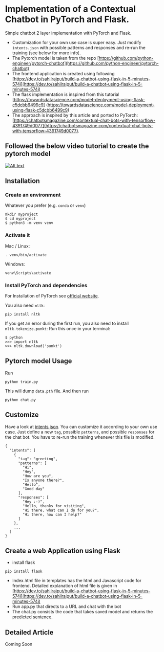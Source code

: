 # Implementation of a Contextual Chatbot in PyTorch and Flask.  
Simple chatbot 2 layer implementation with PyTorch and Flask. 

- Customization for your own use case is super easy. Just modify `intents.json` with possible patterns and responses and re-run the training (see below for more info).
- The Pytorch model is taken from the repo [https://github.com/python-engineer/pytorch-chatbot](https://github.com/python-engineer/pytorch-chatbot)
- The frontend application is created using following [https://dev.to/sahilrajput/build-a-chatbot-using-flask-in-5-minutes-574i](https://dev.to/sahilrajput/build-a-chatbot-using-flask-in-5-minutes-574i)
- The flask implementation is inspired from this tutorial [https://towardsdatascience.com/model-deployment-using-flask-c5dcbb6499c9] (https://towardsdatascience.com/model-deployment-using-flask-c5dcbb6499c9) 
- The approach is inspired by this article and ported to PyTorch: [https://chatbotsmagazine.com/contextual-chat-bots-with-tensorflow-4391749d0077](https://chatbotsmagazine.com/contextual-chat-bots-with-tensorflow-4391749d0077).

## Followed the below video tutorial to create the pytorch model
[![Alt text](https://img.youtube.com/vi/RpWeNzfSUHw/hqdefault.jpg)](https://www.youtube.com/watch?v=RpWeNzfSUHw&list=PLqnslRFeH2UrFW4AUgn-eY37qOAWQpJyg)

## Installation

### Create an environment
Whatever you prefer (e.g. `conda` or `venv`)
```console
mkdir myproject
$ cd myproject
$ python3 -m venv venv
```

### Activate it
Mac / Linux:
```console
. venv/bin/activate
```
Windows:
```console
venv\Scripts\activate
```
### Install PyTorch and dependencies

For Installation of PyTorch see [official website](https://pytorch.org/).

You also need `nltk`:
 ```console
pip install nltk
 ```

If you get an error during the first run, you also need to install `nltk.tokenize.punkt`:
Run this once in your terminal:
 ```console
$ python
>>> import nltk
>>> nltk.download('punkt')
```

## Pytorch model Usage
Run
```console
python train.py
```
This will dump `data.pth` file. And then run
```console
python chat.py
```
## Customize
Have a look at [intents.json](intents.json). You can customize it according to your own use case. Just define a new `tag`, possible `patterns`, and possible `responses` for the chat bot. You have to re-run the training whenever this file is modified.
```console
{
  "intents": [
    {
      "tag": "greeting",
      "patterns": [
        "Hi",
        "Hey",
        "How are you",
        "Is anyone there?",
        "Hello",
        "Good day"
      ],
      "responses": [
        "Hey :-)",
        "Hello, thanks for visiting",
        "Hi there, what can I do for you?",
        "Hi there, how can I help?"
      ]
    },
    ...
  ]
}
```

## Create a web Application using Flask

- install flask 
 ```console
pip install flask
 ```
- Index.html file in templates has the html and Javascript code for frontend. Detailed explanation of html file is given in [https://dev.to/sahilrajput/build-a-chatbot-using-flask-in-5-minutes-574i](https://dev.to/sahilrajput/build-a-chatbot-using-flask-in-5-minutes-574i)
- Run app.py that directs to a URL and chat with the bot
- The chat.py consists the code that takes saved model and returns the predicted sentence.


## Detailed Article

Coming Soon

